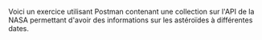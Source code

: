 Voici un exercice utilisant Postman
contenant une collection sur l'API de la NASA
permettant d'avoir des informations sur les astéroïdes à différentes dates.

